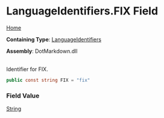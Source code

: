 # LanguageIdentifiers\.FIX Field

[Home](../../../README.md)

**Containing Type**: [LanguageIdentifiers](../README.md)

**Assembly**: DotMarkdown\.dll

\
Identifier for FIX\.

```csharp
public const string FIX = "fix"
```

### Field Value

[String](https://docs.microsoft.com/en-us/dotnet/api/system.string)

